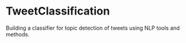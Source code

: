 # TweetClassification
 Building a classifier for topic detection of tweets using NLP tools and methods.
